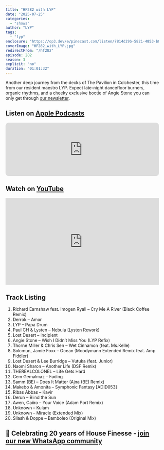 ```yaml
---
title: "HF282 with LYP"
date: "2025-07-25"
categories:
  - "shows"
author: "LYP"
tags:
  - "lyp"
enclosure: "https://op3.dev/e/pinecast.com/listen/7814d29b-5821-4853-b81f-a1dc0bbaa6db.mp3?source=rss&ext=asset.mp3 88770923 audio/mpeg"
coverImage: "HF282_with_LYP.jpg"
redirectFrom: "/hf282"
episode: 282
season: 3
explicit: "no"
duration: "01:01:32"
---
```


Another deep journey from the decks of The Pavilion in Colchester, this time from our resident maestro LYP. Expect late-night dancefloor burners, organic rhythms, and a cheeky exclusive bootie of Angie Stone you can only get through <a href="https://housefinesse.com/newsletter" target="_blank">our newsletter</a>.

## Listen on [Apple Podcasts](https://podcasts.apple.com/gb/podcast/hf282-with-lyp-25-july-2025/id355833875?i=1000720000000)

<iframe allow="autoplay *; encrypted-media *; fullscreen *; clipboard-write" frameborder="0" height="175" style="width:100%;max-width:660px;overflow:hidden;border-radius:10px;" sandbox="allow-forms allow-popups allow-same-origin allow-scripts allow-storage-access-by-user-activation allow-top-navigation-by-user-activation" src="https://embed.podcasts.apple.com/gb/podcast/hf282-with-lyp-25-july-2025/id355833875?i=1000718938432"></iframe>

## Watch on [YouTube](https://youtu.be/sGrO_IUNE6g?si=hx4DdDjxUJOX9N9I)

<div style="position:relative;width:100%;max-width:660px;aspect-ratio:16/9;margin-bottom:1em;"><iframe src="https://www.youtube.com/embed/sGrO_IUNE6g?si=hx4DdDjxUJOX9N9I" title="YouTube video player" frameborder="0" allow="accelerometer; autoplay; clipboard-write; encrypted-media; gyroscope; picture-in-picture; web-share" referrerpolicy="strict-origin-when-cross-origin" allowfullscreen style="width:100%;height:100%;position:absolute;top:0;left:0;"></iframe></div>

## Track Listing

1. Richard Earnshaw feat. Imogen Ryall – Cry Me A River (Black Coffee Remix)
2. Derrok – Amor
3. LYP – Papa Drum
4. Paul CH & Lysten – Nebula (Lysten Rework)
5. Lost Desert – Incipient
6. Angie Stone – Wish I Didn’t Miss You (LYP Refix)
7. Thorne Miller & Chris Sen – Wet Cinnamon (feat. Ms.Kelle)
8. Solomun, Jamie Foxx – Ocean (Moodymann Extended Remix feat. Amp Fiddler)
9. Lost Desert & Lee Burridge – Vutuka (feat. Junior)
10. Naomi Sharon – Another Life (DSF Remix)
11. THEREALCOLONEL – Life Gets Hard
12. Cem Gemalmaz – Fading
13. Samm (BE) – Does It Matter (Ajna (BE) Remix)
14. Makebo & Amonita – Symphonic Fantasy [ADID053]
15. Ribas Abbas – Kavir
16. Derun – Blind the Sun
17. Awen, Caiiro – Your Voice (Adam Port Remix)
18. Unknown – Kulam
19. Unknown – Miracle (Extended Mix)
20. Sllash & Doppe – Bamboleo (Original Mix)

## 🎉 Celebrating 20 years of House Finesse - [join our new WhatsApp community](https://chat.whatsapp.com/F71xFpGiZkl0yHXXZKY3AY)
